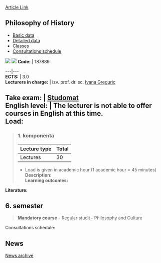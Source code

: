 [Article Link](https://www.fhs.hr/en/course/poh_b)

## Philosophy of History
  * [Basic data](https://www.fhs.hr/en/course/poh_b#v1id-523817_548102_1_0 "Basic data")
  * [Detailed data](https://www.fhs.hr/en/course/poh_b#v1id-523817_548102_1_1 "Detailed data")
  * [Classes](https://www.fhs.hr/en/course/poh_b#v1id-523817_548102_1_2 "Classes")
  * [Consultations schedule](https://www.fhs.hr/en/course/poh_b#v1id-523817_548102_1_3 "Consultations schedule")


[![](https://www.fhs.hr/img/flags/gif/hr.gif)](https://www.fhs.hr/predmet/filpov_b) [![](https://www.fhs.hr/img/flags/gif/gb.gif)](https://www.fhs.hr/en/course/poh_b)
**Code:** |  187889  
  
---|---  
**ECTS:** |  3.0   
**Lecturers in charge:** |  izv. prof. dr. sc. [Ivana Greguric](https://www.fhs.hr/staff/ivana.greguric)   
  
**Take exam:** |  [Studomat](http://www.isvu.hr/studomat)  
**English level:** |  The lecturer is not able to offer courses in English at this time.   
**Load:**  
---  
> ### 1. komponenta
> | Lecture type | Total  
> ---|---  
> Lectures | 30  
> * Load is given in academic hour (1 academic hour = 45 minutes)   
**Description:**  
> **Learning outcomes:**  

  
**Literature:**  

  
**6. semester**  
---  
> **Mandatory course** - Regular studij - Philosophy and Culture  
>   
Consultations schedule: 


## News
[News archive](https://www.fhs.hr/en/course/poh_b?@=215yk#news_115072 "News archive")
